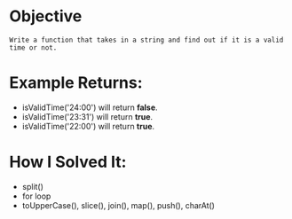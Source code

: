 # Objective
    Write a function that takes in a string and find out if it is a valid time or not.

# Example Returns:
* isValidTime('24:00') will return **false**.
* isValidTime('23:31') will return **true**.
* isValidTime('22:00') will return **true**.


# How I Solved It:
* split()
* for loop
* toUpperCase(), slice(), join(), map(), push(), charAt()
